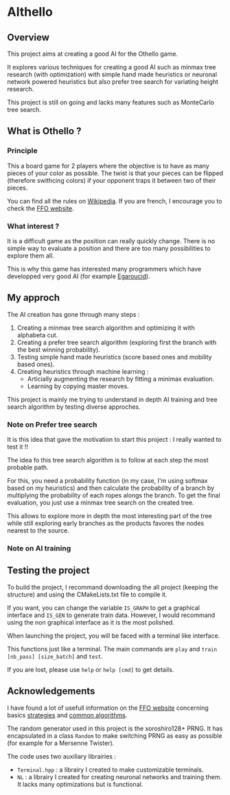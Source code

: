 # AIthello

## Overview

This project aims at creating a good AI for the Othello game. 

It explores various techniques for creating a good AI 
such as minmax tree research (with optimization) with simple hand made heuristics
or neuronal network powered heuristics
but also prefer tree search for variating height research.

This project is still on going and lacks many features such as MonteCarlo tree search.

## What is Othello ?

### Principle

This a board game for 2 players where the objective is to have as many pieces of your color as possible. The twist is that your pieces can be flipped (therefore swithcing colors) if your opponent traps it between two of their pieces.

You can find all the rules on [Wikipedia](https://en.wikipedia.org/wiki/Reversi). If you are french, I encourage you to check the [FFO website](https://www.ffothello.org/othello/regles-du-jeu/).

### What interest ?

It is a difficult game as the position can really quickly change. There is no simple way to evaluate a position and there are too many possibilities to explore them all.

This is why this game has interested many programmers which have developped very good AI (for example [Egaroucid](https://github.com/Nyanyan/Egaroucid)).

## My approch

The AI creation has gone through many steps :
 1. Creating a minmax tree search algorithm and optimizing it with alphabeta cut.
 2. Creating a prefer tree search algorithm (exploring first the branch with the best winning probability).
 3. Testing simple hand made heuristics (score based ones and mobility based ones).
 4. Creating heuristics through machine learning : 
    - Articially augmenting the research by fitting a minimax evaluation.
    - Learning by copying master moves.

This project is mainly me trying to understand in depth AI training and tree search algorithm by testing diverse approches. 

### Note on Prefer tree search

It is this idea that gave the motivation to start this project : I really wanted to test it !!

The idea fo this tree search algorithm is to follow at each step the most probable path. 

For this, you need a probability function (in my case, I'm using softmax based on my heuristics) and then calculate the probability of a branch by multiplying the probability of each ropes alongs the branch. To get the final evaluation, you just use a minmax tree search on the created tree.

This allows to explore more in depth the most interesting part of the tree while still exploring early branches as the products favores the nodes nearest to the source. 

### Note on AI training



## Testing the project

To build the project, I recommand downloading the all project (keeping the structure)
and using the CMakeLists.txt file to compile it.

If you want, you can change the variable `IS_GRAPH` to get a graphical interface 
and `IS_GEN` to generate train data.
However, I would recommand using the non graphical interface as it is the most polished.

When launching the project, you will be faced with a terminal like interface.

This functions just like a terminal. The main commands are `play` and `train [nb_pass] [size_batch]` and `test`.

If you are lost, please use `help` or `help [cmd]` to get details.

## Acknowledgements

I have found a lot of usefull information on the [FFO website](https://www.ffothello.org/) concerning basics [strategies](https://www.ffothello.org/othello/principes-strategiques/) and [common algorithms](https://www.ffothello.org/othello/principes-strategiques/).


The random generator used in this project is the xoroshiro128+ PRNG. It has encapsulated in a class `Random` to make switching PRNG as easy as possible (for example for a Mersenne Twister).


The code uses two auxiliary librairies :
 - `Terminal.hpp` : a librairy I created to make customizable terminals.
 - `NL` : a librairy I created for creating neuronal networks and training them. It lacks many optimizations but is functional.
